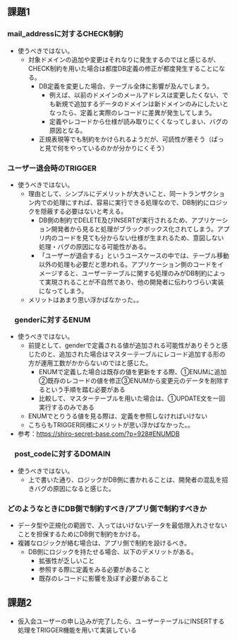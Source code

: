 ## 課題1

### mail_addressに対するCHECK制約
- 使うべきではない。
  - 対象ドメインの追加や変更はそれなりに発生するのではと感じるが、CHECK制約を用いた場合は都度DB定義の修正が都度発生することになる。
    - DB定義を変更した場合、テーブル全体に影響が及んでしまう。
      - 例えば、以前のドメインのメールアドレスは変更したくない、でも新規で追加するデータのドメインは新ドメインのみにしたいとなったら、定義と実際のレコードに差異が発生してしまう。
      - 定義やレコードから仕様が読み取りにくくなってしまい、バグの原因となる。
    - 正規表現等でも制約をかけられるようだが、可読性が悪そう（ぱっと見で何をやっているのかが分かりにくそう）

### ユーザー退会時のTRIGGER
- 使うべきではない。
  - 理由として、シンプルにデメリットが大きいこと、同一トランザクション内での処理にすれば、容易に実行できる処理なので、DB制約にロジックを隠蔽する必要はないと考える。
    - DB側の制約でDELETE及びINSERTが実行されるため、アプリケーション開発者から見ると処理がブラックボックス化されてしまう。アプリ内のコードを見ても分からない仕様が生まれるため、意図しない処理・バグの原因になる可能性がある。
    - 「ユーザーが退会する」というユースケースの中では、テーブル移動以外の処理も必要だと思われる。アプリケーション側のコードをイメージすると、ユーザーテーブルに関する処理のみがDB制約によって実現されることが不自然であり、他の開発者に伝わりづらい実装になってしまう。
  - メリットはあまり思い浮かばなかった。。

### 　genderに対するENUM
- 使うべきではない。
    - 前提として、genderで定義される値が追加される可能性がありそうと感じたのと、追加された場合はマスターテーブルにレコード追加する形の方が運用工数がかからないのではと感じた。
      - ENUMで定義した場合は既存の値を更新をする際、①ENUMに追加②既存のレコードの値を修正③ENUMから変更元のデータを削除するという手順を踏む必要がある
      - 比較して、マスターテーブルを用いた場合は、①UPDATE文を一回実行するのみである
    - ENUMでとりうる値を見る際は、定義を参照しなければいけない
    - こちらもTRIGGER同様にメリットが思い浮かばなかった。。
- 参考：https://shiro-secret-base.com/?p=928#ENUMDB

### 　post_codeに対するDOMAIN
- 使うべきではない。
  - 上で書いた通り、ロジックがDB側に書かれることは、開発者の混乱を招きバグの原因になると感じた。

### どのようなときにDB側で制約すべき/アプリ側で制約すべきか
- データ型や正規化の範囲で、入ってはいけないデータを最低限入れさせないことを担保するためにDB側で制約をかける。
- 複雑なロジックが絡む場合は、アプリ側で制約を設けるべき。
  - DB側にロジックを持たせる場合、以下のデメリットがある。
    - 拡張性が乏しいこと
    - 参照する際に定義をみる必要があること
    - 既存のレコードに影響を及ぼす必要があること

## 課題2
- 仮入会ユーザーの申し込みが完了したら、ユーザーテーブルにINSERTする処理をTRIGGER機能を用いて実装している